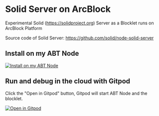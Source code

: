 # Solid Server on ArcBlock

Experimental Solid (https://solidproject.org) Server as a Blocklet runs on ArcBlock Platform

Source code of Solid Server: https://github.com/solid/node-solid-server

## Install on my ABT Node

[![Install on my ABT Node](https://raw.githubusercontent.com/blocklet/development-guide/main/assets/install_on_abtnode.svg)](https://install.arcblock.io/?action=blocklet-install&meta_url=https%3A%2F%2Fgithub.com%2Fblocklet%2Fsolid-on-arcblock%2Freleases%2Fdownload%2Fv1.3.0%2Fblocklet.json)

## Run and debug in the cloud with Gitpod

Click the "Open in Gitpod" button, Gitpod will start ABT Node and the blocklet.

[![Open in Gitpod](https://gitpod.io/button/open-in-gitpod.svg)](https://gitpod.io/#https://github.com/blocklet/solid-on-arcblock)
